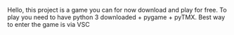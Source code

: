Hello, this project is a game you can for now download and play for free. 
To play you need to have python 3 downloaded + pygame + pyTMX. 
Best way to enter the game is via VSC
